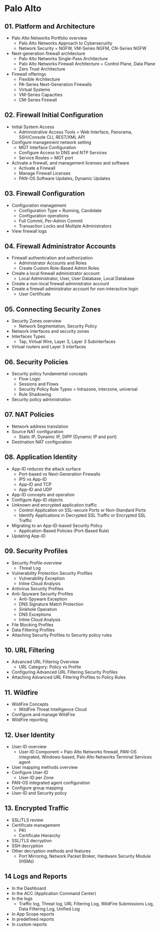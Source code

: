 # Palo Alto

## 01. Platform and Architecture

* Palo Alto Networks Portfolio overview
  - Palo Alto Networks Approach to Cybersecurity
  - Network Security = NGFW, VM-Series NGFM, CN-Series NGFW
* Next-generation firewall architecture
  - Palo Alto Networks Single-Pass Architecture
  - Palo Alto Networks Firewall Architecture = Control Plane, Data Plane
  - Zero Trust Architecture
* Firewall offerings
  - Flexible Architecture
  - PA-Series Next-Generation Firewalls
  - Virtual Systems
  - VM-Series Capacities
  - CM-Series Firewall

## 02. Firewall Initial Configuration

* Initial System Access
  - Administrative Access Tools = Web Interface, Panorama, SSH/Console CLI, REST/XML API
* Configure management network setting
  - MGT Interface Configuration
  - Configure Access to DNS and NTP Services
  - Service Routes = MGT port
* Activate a firewall, and management licenses and software
  - Activate a Firewall
  - Manage Firewall Licenses
  - PAN-OS Software Updates, Dynamic Updates

## 03. Firewall Configuration

* Configuration management
  - Configuration Type = Running, Candidate
  - Configuration operations
  - Full Commit, Per-Admin Commit
  - Transaction Locks and Multiple Administrators
* View firewall logs

## 04. Firewall Administrator Accounts

* Firewall authentication and authorization
  - Administrator Accounts and Roles
  - Create Custom Role-Based Admin Roles
* Create a local firewall administrator account
  - Local Administrator, User, User Database, Local Database
* Create a non-local firewall administrator account
* Create a firewall administrator account for non-interactive login
  - User Certificate

## 05. Connecting Security Zones

* Security Zones overview
  - Network Segmentation, Security Policy
* Network interfaces and security zones
* Interfaces Types
  - Tap, Virtual Wire, Layer 3, Layer 3 Subinterfaces
* Virtual routers and Layer 3 interfaces

## 06. Security Policies

* Security policy fundamental concepts
  - Flow Logic
  - Sessions and Flows
  - Security Policy Rule Types = Intrazone, interzone, universal
  - Rule Shadowing
* Security policy administration

## 07. NAT Policies

* Network address translation
* Source NAT configuration
  - Static IP, Dynamic IP, DIPP (Dynamic IP and port)
* Destination NAT configuration

## 08. Application Identity

* App-ID reduces the attack surface
  - Port-based vs Next-Generation Firewalls
  - IPS vs App-ID
  - App-ID and TCP
  - App-ID and UDP
* App-ID concepts and operation
* Configure App-ID objects
* Unknown and encrypted application traffic
  - Control Application on SSL-secure Ports or Non-Standard Ports
  - Identify Applications in Decrypted SSL Traffic or Encrypted SSL Traffic
* Migrating to an App-ID-based Security Policy
  - Application-Based Policies (Port-Based Rule)
* Updating App-ID

## 09. Security Profiles

* Security Profile overview
  - Threat Log
* Vulnerability Protection Security Profiles
  - Vulnerability Exception
  - Inline Cloud Analysis
* Antivirus Security Profiles
* Anti-Spyware Security Profiles
  - Anti-Spyware Exception
  - DNS Signature Match Protection
  - Sinkhole Operation
  - DNS Exceptions
  - Inline Cloud Analysis
* File Blocking Profiles
* Data Filtering Profiles
* Attaching Security Profiles to Security policy rules

## 10. URL Filtering

* Advanced URL Filtering Overview
  - URL Category: Policy vs Profile
* Configuring Advanced URL Filtering Security Profiles
* Attaching Advanced URL Filtering Profiles to Policy Rules

## 11. Wildfire

* WildFire Concepts
  - WildFire Threat Intelligence Cloud
* Configure and manage WildFire
* WildFire reporting

## 12. User Identity

* User-ID overview
  - User-ID Component = Palo Alto Networks firewall, PAN-OS integrated, Windows-based, Palo Alto Networks Terminal Services agent
* User mapping methods overview
* Configure User-ID
  - User-ID per Zone
* PAN-OS integrated agent configuration
* Configure group mapping
* User-ID and Security policy

## 13. Encrypted Traffic

* SSL/TLS review
* Certificate management
  - PKI
  - Certificate Hierarchy
* SSL/TLS decryption
* SSH decryption
* Other decryption methods and features
  - Port Mirroring, Network Packet Broker, Hardware Security Module (HSMs)

## 14 Logs and Reports

* In the Dashboard
* In the ACC (Application Command Center)
* In the logs
  - Traffic log, Threat log, URL Filtering Log, WildFire Submissions Log, Data Filtering Log, Unified Log
* In App Scope reports
* In predefined reports
* In custom reports
